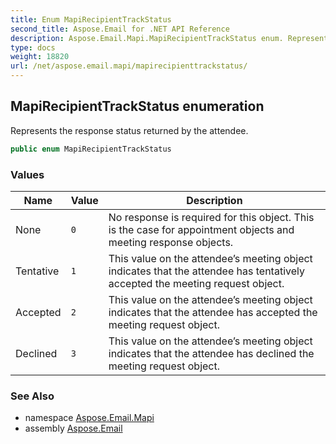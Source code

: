 ```yaml
---
title: Enum MapiRecipientTrackStatus
second_title: Aspose.Email for .NET API Reference
description: Aspose.Email.Mapi.MapiRecipientTrackStatus enum. Represents the response status returned by the attendee
type: docs
weight: 18820
url: /net/aspose.email.mapi/mapirecipienttrackstatus/
---
```

## MapiRecipientTrackStatus enumeration

Represents the response status returned by the attendee.

```csharp
public enum MapiRecipientTrackStatus
```

### Values

| Name | Value | Description |
| --- | --- | --- |
| None | `0` | No response is required for this object. This is the case for appointment objects and meeting response objects. |
| Tentative | `1` | This value on the attendee’s meeting object indicates that the attendee has tentatively accepted the meeting request object. |
| Accepted | `2` | This value on the attendee’s meeting object indicates that the attendee has accepted the meeting request object. |
| Declined | `3` | This value on the attendee’s meeting object indicates that the attendee has declined the meeting request object. |

### See Also

* namespace [Aspose.Email.Mapi](../../aspose.email.mapi/)
* assembly [Aspose.Email](../../)


